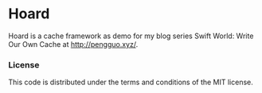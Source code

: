 # Hoard

Hoard is a cache framework as demo for my blog series Swift World: Write Our Own Cache at http://pengguo.xyz/.


### License

This code is distributed under the terms and conditions of the MIT license.
